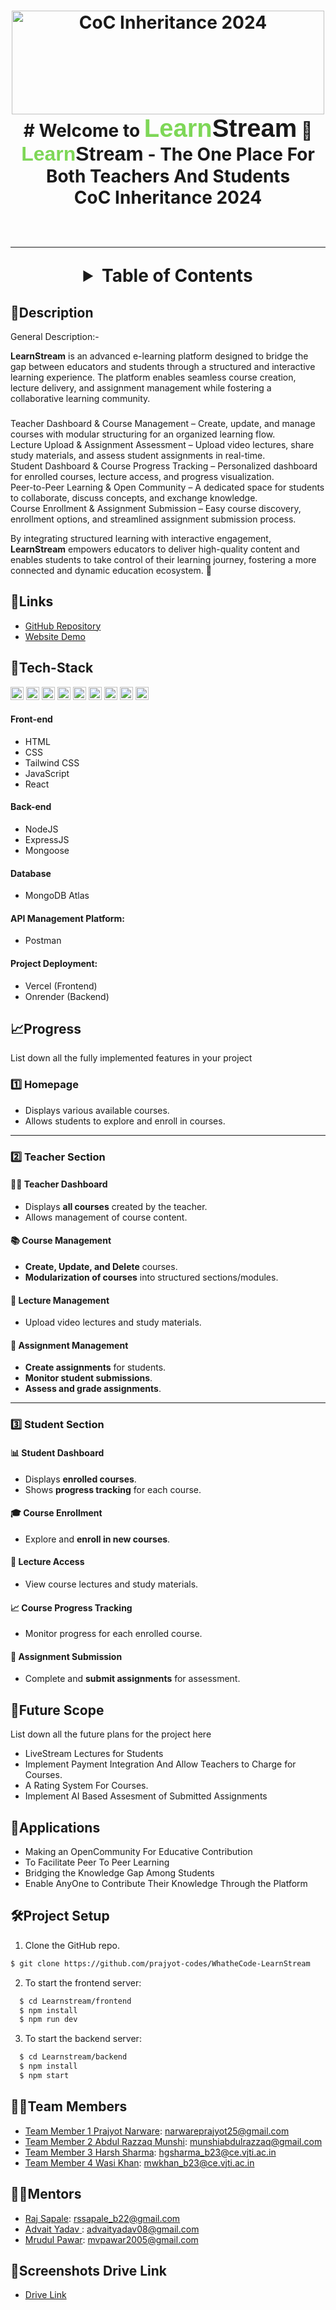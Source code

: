 <link href="https://fonts.googleapis.com/css2?family=League+Spartan:wght@400;700&display=swap" rel="stylesheet">

<h1 align="center">
  <a href="https://github.com/CommunityOfCoders/Inheritance-2024">
    <img src="https://avatars.githubusercontent.com/u/44317788?s=200&v=4" alt="CoC Inheritance 2024" width="500" height="166">
  </a>
  <br>
  # Welcome to <span style="font-family: 'League Spartan', sans-serif; font-size:40px "><span style="color:#7ED757;">Learn</span>Stream</span> 🚀


<div align="center">
   <span style="font-family: 'League Spartan', sans-serif; font-size:32px "><span style="color:#7ED757;">Learn</span>Stream</span>  - The One Place For Both Teachers And  Students 
   <br>
  CoC Inheritance 2024 <br> <br>
</div>
<hr>

<details>
<summary>Table of Contents</summary>
  
- [Description](#description)
- [Links](#links)
- [Tech Stack](#tech-stack)
- [Progress](#progress)
- [Future Scope](#future-scope)
- [Applications](#applications)
- [Project Setup](#project-setup)
- [Usage](#usage)
- [Team Members](#team-members)
- [Mentors](#mentors)
- [Screenshots](#screenshots)
  
</details>

## 📝Description

General Description:- 


**LearnStream** is an advanced e-learning platform designed to bridge the gap between educators and students through a structured and interactive learning experience. The platform enables seamless course creation, lecture delivery, and assignment management while fostering a collaborative learning community.  

###   

Teacher Dashboard & Course Management – Create, update, and manage courses with modular structuring for an organized learning flow.  
Lecture Upload & Assignment Assessment – Upload video lectures, share study materials, and assess student assignments in real-time.  
Student Dashboard & Course Progress Tracking – Personalized dashboard for enrolled courses, lecture access, and progress visualization.  
Peer-to-Peer Learning & Open Community – A dedicated space for students to collaborate, discuss concepts, and exchange knowledge.  
Course Enrollment & Assignment Submission – Easy course discovery, enrollment options, and streamlined assignment submission process.  

By integrating structured learning with interactive engagement, **LearnStream** empowers educators to deliver high-quality content and enables students to take control of their learning journey, fostering a more connected and dynamic education ecosystem. 🚀
   
## 🔗Links
- [GitHub Repository](https://github.com/prajyot-codes/WhatheCode-LearnStream)
- [Website Demo](https://learnstream.onrender.com/)


## 🤖Tech-Stack
<a href="https://www.w3.org/TR/html5/" title="HTML5"><img src="https://github.com/get-icon/geticon/raw/master/icons/html-5.svg" alt="HTML5" width="21px" height="21px"></a>
<a href="https://www.w3.org/TR/CSS/" title="CSS3"><img src="https://github.com/get-icon/geticon/raw/master/icons/css-3.svg" alt="CSS3" width="21px" height="21px"></a>
<a href="https://developer.mozilla.org/en-US/docs/Web/JavaScript" title="JavaScript"><img src="https://github.com/get-icon/geticon/raw/master/icons/javascript.svg" alt="JavaScript" width="21px" height="21px"></a>
<a href="https://reactjs.org/" title="React"><img src="https://github.com/get-icon/geticon/raw/master/icons/react.svg" alt="React" width="21px" height="21px"></a>
<a href="https://nodejs.org/" title="Node.js"><img src="https://github.com/get-icon/geticon/raw/master/icons/nodejs-icon.svg" alt="Node.js" width="21px" height="21px"></a>
<a href="https://expressjs.com/" title="Express"><img src="https://github.com/get-icon/geticon/raw/master/icons/express.svg" alt="Express" width="21px" height="21px"></a>
<a href="https://www.mongodb.org/" title="MongoDB"><img src="https://github.com/get-icon/geticon/raw/master/icons/mongodb-icon.svg" alt="MongoDB" width="21px" height="21px"></a>
<a href="https://www.npmjs.com/" title="npm"><img src="https://github.com/get-icon/geticon/raw/master/icons/npm.svg" alt="npm" width="21px" height="21px"></a>
<a href="https://code.visualstudio.com/" title="Visual Studio Code"><img src="https://github.com/get-icon/geticon/raw/master/icons/visual-studio-code.svg" alt="Visual Studio Code" width="21px" height="21px"></a>

#### Front-end

- HTML
- CSS
- Tailwind CSS
- JavaScript
- React
  
#### Back-end

- NodeJS
- ExpressJS
- Mongoose
  
#### Database

- MongoDB Atlas
  
#### API Management Platform: 

- Postman
  
#### Project Deployment: 

- Vercel (Frontend)
- Onrender (Backend)

  
## 📈Progress

List down all the fully implemented features in your project




### **1️⃣ Homepage**  
- Displays various available courses.  
- Allows students to explore and enroll in courses.  

---

### **2️⃣ Teacher Section**  
#### **👨‍🏫 Teacher Dashboard**  
- Displays **all courses** created by the teacher.  
- Allows management of course content.  

#### **📚 Course Management**  
- **Create, Update, and Delete** courses.  
- **Modularization of courses** into structured sections/modules.  

#### **🎥 Lecture Management**  
- Upload video lectures and study materials.  

#### **📝 Assignment Management**  
- **Create assignments** for students.  
- **Monitor student submissions**.  
- **Assess and grade assignments**.  

---

### **3️⃣ Student Section**  
#### **📊 Student Dashboard**  
- Displays **enrolled courses**.  
- Shows **progress tracking** for each course.  

#### **🎓 Course Enrollment**  
- Explore and **enroll in new courses**.  

#### **🎥 Lecture Access**  
- View course lectures and study materials.  

#### **📈 Course Progress Tracking**  
- Monitor progress for each enrolled course.  

#### **📝 Assignment Submission**  
- Complete and **submit assignments** for assessment.    



      
## 🔮Future Scope

List down all the future plans for the project here
- LiveStream Lectures for Students
- Implement Payment Integration And Allow Teachers to Charge for Courses.
- A Rating System For Courses.
- Implement AI Based Assesment of Submitted Assignments

  
## 💸Applications
- Making an OpenCommunity For Educative Contribution 
- To Facilitate Peer To Peer Learning
- Bridging the Knowledge Gap Among Students
- Enable AnyOne to Contribute Their Knowledge Through the Platform

## 🛠Project Setup

1. Clone the GitHub repo.
```bash
$ git clone https://github.com/prajyot-codes/WhatheCode-LearnStream
```
2. To start the frontend server:
```bash
  $ cd Learnstream/frontend
  $ npm install
  $ npm run dev
```

3. To start the backend server:
```bash
  $ cd Learnstream/backend
  $ npm install
  $ npm start
```

  
## 👨‍💻Team Members

- [Team Member 1 Prajyot Narware](https://github.com/prajyot-codes): narwareprajyot25@gmail.com
- [Team Member 2 Abdul Razzaq Munshi](https://github.com/Armunshi): munshiabdulrazzaq@gmail.com
- [Team Member 3 Harsh Sharma](https://github.com/harshgsharma1501): hgsharma_b23@ce.vjti.ac.in
- [Team Member 4 Wasi Khan](https://github.com/wasiiiii76): mwkhan_b23@ce.vjti.ac.in

## 👨‍🏫Mentors

- [Raj Sapale](https://github.com/RajSapale04): rssapale_b22@gmail.com
- [Advait Yadav ](https://github.com/TIDYMOUSE): advaityadav08@gmail.com
- [Mrudul Pawar](https://github.com/Mr-MVP): mvpawar2005@gmail.com

## 📱Screenshots Drive Link
- [Drive Link](https://drive.google.com/drive/folders/1mL6fq9tG0qDLhSixBSB2Mk2hYK6_9ov3?usp=drive_link)
